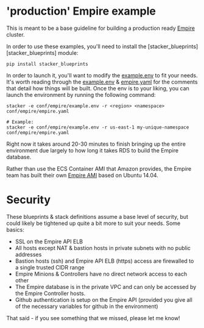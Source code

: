 # 'production' Empire example

This is meant to be a base guideline for building a production ready
[Empire][Empire] cluster.

In order to use these examples, you'll need to install the
[stacker\_blueprints][stacker\_blueprints] module:

```
pip install stacker_blueprints
```

In order to launch it, you'll want to modify the
[example.env][example.env] to fit your needs. It's worth reading through the
[example.env][example.env] & [empire.yaml][empire.yaml] for the comments that
detail how things will be built. Once the env is to your liking, you can launch
the environment by running the following command:

```
stacker -e conf/empire/example.env -r <region> <namespace> conf/empire/empire.yaml

# Example:
stacker -e conf/empire/example.env -r us-east-1 my-unique-namespace conf/empire/empire.yaml
```

Right now it takes around 20-30 minutes to finish bringing up the entire
environment due largely to how long it takes RDS to build the Empire database.

Rather than use the ECS Container AMI that Amazon provides, the Empire team
has built their own [Empire AMI][empire_ami] based on Ubuntu 14.04.

# Security

These blueprints & stack definitions assume a base level of security, but could
likely be tightened up quite a bit more to suit your needs. Some basics:

- SSL on the Empire API ELB
- All hosts except NAT & bastion hosts in private subnets with no public
  addresses
- Bastion hosts (ssh) and Empire API ELB (https) access are firewalled to a
  single trusted CIDR range
- Empire Minions & Controllers have no direct network access to each other
- The Empire database is in the private VPC and can only be accessed by the
  Empire Controller hosts.
- Github authentication is setup on the Empire API (provided you give all of
  the necessary variables for github in the environment)

That said - if you see something that we missed, please let me know!

[Empire]: https://github.com/remind101/empire/
[example.env]: https://github.com/remind101/stacker/blob/master/conf/empire/example.env
[empire.yaml]: https://github.com/remind101/stacker/blob/master/conf/empire/empire.yaml
[empire_ami]: https://github.com/remind101/empire_ami
[stacker_blueprints]: https://github.com/remind101/stacker_blueprints
